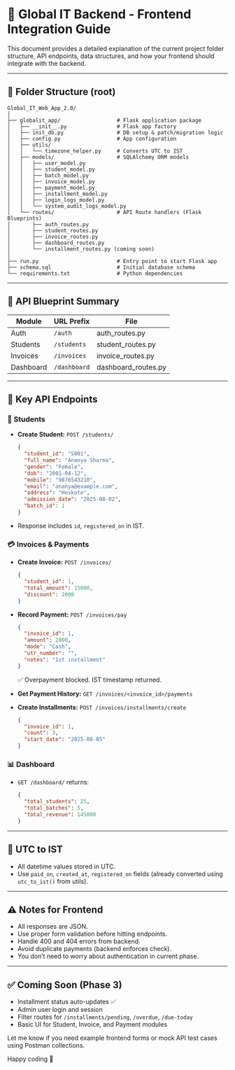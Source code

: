 # 🧠 Global IT Backend - Frontend Integration Guide

This document provides a detailed explanation of the current project folder structure, API endpoints, data structures, and how your frontend should integrate with the backend.

---

## 📁 Folder Structure (root)

```
Global_IT_Web_App_2.0/
│
├── globalit_app/                  # Flask application package
│   ├── __init__.py                # Flask app factory
│   ├── init_db.py                 # DB setup & patch/migration logic
│   ├── config.py                  # App configuration
│   ├── utils/
│   │   └── timezone_helper.py     # Converts UTC to IST
│   ├── models/                    # SQLAlchemy ORM models
│   │   ├── user_model.py
│   │   ├── student_model.py
│   │   ├── batch_model.py
│   │   ├── invoice_model.py
│   │   ├── payment_model.py
│   │   ├── installment_model.py
│   │   ├── login_logs_model.py
│   │   └── system_audit_logs_model.py
│   └── routes/                    # API Route handlers (Flask Blueprints)
│       ├── auth_routes.py
│       ├── student_routes.py
│       ├── invoice_routes.py
│       ├── dashboard_routes.py
│       └── installment_routes.py (coming soon)
│
├── run.py                         # Entry point to start Flask app
├── schema.sql                     # Initial database schema
└── requirements.txt               # Python dependencies
```

---

## 🚀 API Blueprint Summary

| Module        | URL Prefix         | File                    |
|---------------|--------------------|--------------------------|
| Auth          | `/auth`            | auth_routes.py           |
| Students      | `/students`        | student_routes.py        |
| Invoices      | `/invoices`        | invoice_routes.py        |
| Dashboard     | `/dashboard`       | dashboard_routes.py      |

---

## 🔗 Key API Endpoints

### 🧑 Students

- **Create Student:** `POST /students/`
  ```json
  {
    "student_id": "S001",
    "full_name": "Ananya Sharma",
    "gender": "Female",
    "dob": "2001-04-12",
    "mobile": "9876543210",
    "email": "ananya@example.com",
    "address": "Hoskote",
    "admission_date": "2025-08-02",
    "batch_id": 1
  }
  ```
- Response includes `id`, `registered_on` in IST.

### 💳 Invoices & Payments

- **Create Invoice:** `POST /invoices/`
  ```json
  {
    "student_id": 1,
    "total_amount": 15000,
    "discount": 2000
  }
  ```

- **Record Payment:** `POST /invoices/pay`
  ```json
  {
    "invoice_id": 1,
    "amount": 2000,
    "mode": "Cash",
    "utr_number": "",
    "notes": "1st installment"
  }
  ```
  ✅ Overpayment blocked. IST timestamp returned.

- **Get Payment History:** `GET /invoices/<invoice_id>/payments`

- **Create Installments:** `POST /invoices/installments/create`
  ```json
  {
    "invoice_id": 1,
    "count": 3,
    "start_date": "2025-08-05"
  }
  ```

### 📊 Dashboard

- `GET /dashboard/` returns:
  ```json
  {
    "total_students": 25,
    "total_batches": 5,
    "total_revenue": 145000
  }
  ```

---

## 🔁 UTC to IST
- All datetime values stored in UTC.
- Use `paid_on`, `created_at`, `registered_on` fields (already converted using `utc_to_ist()` from utils).

---

## ⚠️ Notes for Frontend

- All responses are JSON.
- Use proper form validation before hitting endpoints.
- Handle 400 and 404 errors from backend.
- Avoid duplicate payments (backend enforces check).
- You don’t need to worry about authentication in current phase.

---

## ✅ Coming Soon (Phase 3)
- Installment status auto-updates ✅
- Admin user login and session
- Filter routes for `/installments/pending`, `/overdue`, `/due-today`
- Basic UI for Student, Invoice, and Payment modules

Let me know if you need example frontend forms or mock API test cases using Postman collections.

Happy coding 🚀

